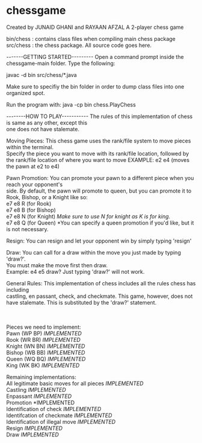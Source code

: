 # chessgame
Created by JUNAID GHANI and RAYAAN AFZAL 
A 2-player chess game 

bin/chess : contains class files when compiling main chess package <br>
src/chess : the chess package. All source code goes here. <br>


-------GETTING STARTED---------
Open a command prompt inside the chessgame-main folder.
Type the following:

javac -d bin src/chess/*.java

Make sure to specifiy the bin folder in order to dump class files into one organized spot.

Run the program with:
java -cp bin chess.PlayChess 


--------HOW TO PLAY-----------
The rules of this implementation of chess is same as any other, except this<br>
one does not have stalemate.

Moving Pieces:
This chess game uses the rank/file system to move pieces within the terminal.<br>
Specify the piece you want to move with its rank/file location, followed by<br>
the rank/file location of where you want to move
EXAMPLE: e2 e4 (moves the pawn at e2 to e4)

Pawn Promotion:
You can promote your pawn to a different piece when you reach your opponent's<br>
side. By default, the pawn will promote to queen, but you can promote it to<br>
Rook, Bishop, or a Knight like so: <br>
e7 e8 R (for Rook) <br>
e7 e8 B (for Bishop) <br>
e7 e8 N (for Knight) *Make sure to use N for knight as K is for king.*<br>
e7 e8 Q (for Queen) *You can specify a queen promotion if you'd like, but it is not necessary.

Resign:
You can resign and let your opponent win by simply typing 'resign'

Draw:
You can call for a draw within the move you just made by typing 'draw?'.<br> 
You must make the move first then draw. <br>
Example: e4 e5 draw?
Just typing 'draw?' will not work.

General Rules:
This implementation of chess includes all the rules chess has including <br>
castling, en passant, check, and checkmate. This game, however, does not <br>
have stalemate. This is substituted by the 'draw?' statement.<br>
<br>
<br>


Pieces we need to implement:<br>
Pawn (WP BP)    *IMPLEMENTED*<br>
Rook (WR BR)    *IMPLEMENTED*<br>
Knight (WN BN)  *IMPLEMENTED*<br>
Bishop (WB BB)  *IMPLEMENTED*<br>
Queen (WQ BQ)   *IMPLEMENTED*<br>
King (WK BK)    *IMPLEMENTED*<br>

Remaining implementations: <br>
All legitimate basic moves for all pieces       *IMPLEMENTED*<br>
Castling                                        *IMPLEMENTED*<br>
Enpassant                                       *IMPLEMENTED*<br>
Promotion                                       *IMPLEMENTED<br>
Identification of check                         *IMPLEMENTED*<br>
Identifcation of checkmate                      *IMPLEMENTED*<br>
Identification of illegal move                  *IMPLEMENTED*<br>
Resign                                          *IMPLEMENTED*<br>
Draw                                            *IMPLEMENTED*<br>


